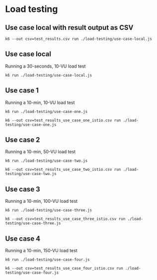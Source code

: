 # Load testing

## Use case local with result output as CSV
```
k6 --out csv=test_results.csv run ./load-testing/use-case-local.js
```

## Use case local
Running a 30-seconds, 10-VU load test
```
k6 run ./load-testing/use-case-local.js
```

## Use case 1
Running a 10-min, 10-VU load test
```
k6 run ./load-testing/use-case-one.js

k6 --out csv=test_results_use_case_one_istio.csv run ./load-testing/use-case-one.js
```

## Use case 2
Running a 10-min, 50-VU load test
```
k6 run ./load-testing/use-case-two.js

k6 --out csv=test_results_use_case_two_istio.csv run ./load-testing/use-case-two.js
```

## Use case 3
Running a 10-min, 100-VU load test
```
k6 run ./load-testing/use-case-three.js

k6 --out csv=test_results_use_case_three_istio.csv run ./load-testing/use-case-three.js
```

## Use case 4
Running a 10-min, 150-VU load test
```
k6 run ./load-testing/use-case-four.js

k6 --out csv=test_results_use_case_four_istio.csv run ./load-testing/use-case-four.js
```
